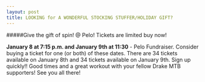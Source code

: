 ```yaml
---
layout: post
title: LOOKING for A WONDERFUL STOCKING STUFFER/HOLIDAY GIFT?
---
```



#####Give the gift of spin! @ Pelo! Tickets are limited buy now!

**January 8 at 7:15 p.m. and January 9th at 11:30** - Pelo Fundraiser. Consider buying a ticket for one (or both) of these dates.  There are 34 tickets available on January 8th and 34 tickets available on January 9th.  Sign up quickly!!  Good times and a great workout with your fellow Drake MTB supporters! See you all there!

